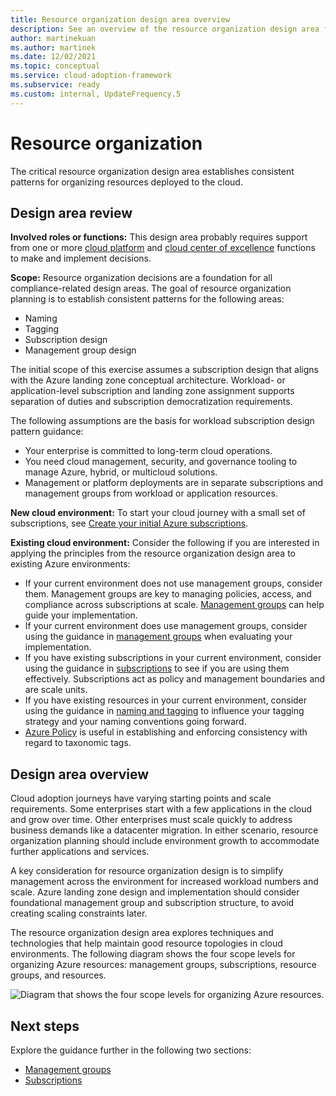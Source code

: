 ```yaml
---
title: Resource organization design area overview
description: See an overview of the resource organization design area for cloud deployments.
author: martinekuan
ms.author: martinek
ms.date: 12/02/2021
ms.topic: conceptual
ms.service: cloud-adoption-framework
ms.subservice: ready
ms.custom: internal, UpdateFrequency.5
---
```


# Resource organization

The critical resource organization design area establishes consistent patterns for organizing resources deployed to the cloud.

## Design area review

**Involved roles or functions:** This design area probably requires support from one or more [cloud platform](../../../organize/cloud-platform.md) and [cloud center of excellence](../../../organize/cloud-center-of-excellence.md) functions to make and implement decisions.

**Scope:** Resource organization decisions are a foundation for all compliance-related design areas. The goal of resource organization planning is to establish consistent patterns for the following areas:

- Naming
- Tagging
- Subscription design
- Management group design

The initial scope of this exercise assumes a subscription design that aligns with the Azure landing zone conceptual architecture. Workload- or application-level subscription and landing zone assignment supports separation of duties and subscription democratization requirements.

The following assumptions are the basis for workload subscription design pattern guidance:

- Your enterprise is committed to long-term cloud operations.
- You need cloud management, security, and governance tooling to manage Azure, hybrid, or multicloud solutions.
- Management or platform deployments are in separate subscriptions and management groups from workload or application resources.

**New cloud environment:** To start your cloud journey with a small set of subscriptions, see [Create your initial Azure subscriptions](../../azure-best-practices/initial-subscriptions.md).

**Existing cloud environment:** Consider the following if you are interested in applying the principles from the resource organization design area to existing Azure environments:

- If your current environment does not use management groups, consider them. Management groups are key to managing policies, access, and compliance across subscriptions at scale. [Management groups](resource-org-management-groups.md) can help guide your implementation.
- If your current environment does use management groups, consider using the guidance in [management groups](resource-org-management-groups.md) when evaluating your implementation.
- If you have existing subscriptions in your current environment, consider using the guidance in [subscriptions](resource-org-subscriptions.md) to see if you are using them effectively. Subscriptions act as policy and management boundaries and are scale units.
- If you have existing resources in your current environment, consider using the guidance in [naming and tagging](../../azure-best-practices/naming-and-tagging.md) to influence your tagging strategy and your naming conventions going forward.
- [Azure Policy](/azure/azure-resource-manager/management/tag-policies) is useful in establishing and enforcing consistency with regard to taxonomic tags.

## Design area overview

Cloud adoption journeys have varying starting points and scale requirements. Some enterprises start with a few applications in the cloud and grow over time. Other enterprises must scale quickly to address business demands like a datacenter migration. In either scenario, resource organization planning should include environment growth to accommodate further applications and services.

A key consideration for resource organization design is to simplify management across the environment for increased workload numbers and scale. Azure landing zone design and implementation should consider foundational management group and subscription structure, to avoid creating scaling constraints later.

The resource organization design area explores techniques and technologies that help maintain good resource topologies in cloud environments. The following diagram shows the four scope levels for organizing Azure resources: management groups, subscriptions, resource groups, and resources.

![Diagram that shows the four scope levels for organizing Azure resources.](../../azure-setup-guide/media/organize-resources/scope-levels.png)

## Next steps

Explore the guidance further in the following two sections:

- [Management groups](./resource-org-management-groups.md)
- [Subscriptions](./resource-org-subscriptions.md)
